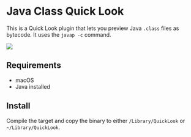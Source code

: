 # Java Class Quick Look
This is a Quick Look plugin that lets you preview Java `.class` files as bytecode. It uses the `javap -c` command.

![](docs/readme-example.png)

## Requirements
* macOS
* Java installed

## Install
Compile the target and copy the binary to either `/Library/QuickLook` or `~/Library/QuickLook`.
